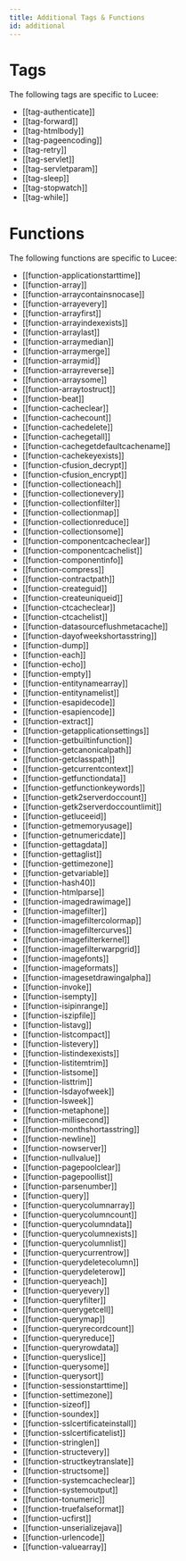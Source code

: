 ```yaml
---
title: Additional Tags & Functions
id: additional
---
```


# Tags

The following tags are specific to Lucee:

* [[tag-authenticate]]
* [[tag-forward]]
* [[tag-htmlbody]]
* [[tag-pageencoding]]
* [[tag-retry]]
* [[tag-servlet]]
* [[tag-servletparam]]
* [[tag-sleep]]
* [[tag-stopwatch]]
* [[tag-while]]

# Functions

The following functions are specific to Lucee:

* [[function-applicationstarttime]]
* [[function-array]]
* [[function-arraycontainsnocase]]
* [[function-arrayevery]]
* [[function-arrayfirst]]
* [[function-arrayindexexists]]
* [[function-arraylast]]
* [[function-arraymedian]]
* [[function-arraymerge]]
* [[function-arraymid]]
* [[function-arrayreverse]]
* [[function-arraysome]]
* [[function-arraytostruct]]
* [[function-beat]]
* [[function-cacheclear]]
* [[function-cachecount]]
* [[function-cachedelete]]
* [[function-cachegetall]]
* [[function-cachegetdefaultcachename]]
* [[function-cachekeyexists]]
* [[function-cfusion_decrypt]]
* [[function-cfusion_encrypt]]
* [[function-collectioneach]]
* [[function-collectionevery]]
* [[function-collectionfilter]]
* [[function-collectionmap]]
* [[function-collectionreduce]]
* [[function-collectionsome]]
* [[function-componentcacheclear]]
* [[function-componentcachelist]]
* [[function-componentinfo]]
* [[function-compress]]
* [[function-contractpath]]
* [[function-createguid]]
* [[function-createuniqueid]]
* [[function-ctcacheclear]]
* [[function-ctcachelist]]
* [[function-datasourceflushmetacache]]
* [[function-dayofweekshortasstring]]
* [[function-dump]]
* [[function-each]]
* [[function-echo]]
* [[function-empty]]
* [[function-entitynamearray]]
* [[function-entitynamelist]]
* [[function-esapidecode]]
* [[function-esapiencode]]
* [[function-extract]]
* [[function-getapplicationsettings]]
* [[function-getbuiltinfunction]]
* [[function-getcanonicalpath]]
* [[function-getclasspath]]
* [[function-getcurrentcontext]]
* [[function-getfunctiondata]]
* [[function-getfunctionkeywords]]
* [[function-getk2serverdoccount]]
* [[function-getk2serverdoccountlimit]]
* [[function-getluceeid]]
* [[function-getmemoryusage]]
* [[function-getnumericdate]]
* [[function-gettagdata]]
* [[function-gettaglist]]
* [[function-gettimezone]]
* [[function-getvariable]]
* [[function-hash40]]
* [[function-htmlparse]]
* [[function-imagedrawimage]]
* [[function-imagefilter]]
* [[function-imagefiltercolormap]]
* [[function-imagefiltercurves]]
* [[function-imagefilterkernel]]
* [[function-imagefilterwarpgrid]]
* [[function-imagefonts]]
* [[function-imageformats]]
* [[function-imagesetdrawingalpha]]
* [[function-invoke]]
* [[function-isempty]]
* [[function-isipinrange]]
* [[function-iszipfile]]
* [[function-listavg]]
* [[function-listcompact]]
* [[function-listevery]]
* [[function-listindexexists]]
* [[function-listitemtrim]]
* [[function-listsome]]
* [[function-listtrim]]
* [[function-lsdayofweek]]
* [[function-lsweek]]
* [[function-metaphone]]
* [[function-millisecond]]
* [[function-monthshortasstring]]
* [[function-newline]]
* [[function-nowserver]]
* [[function-nullvalue]]
* [[function-pagepoolclear]]
* [[function-pagepoollist]]
* [[function-parsenumber]]
* [[function-query]]
* [[function-querycolumnarray]]
* [[function-querycolumncount]]
* [[function-querycolumndata]]
* [[function-querycolumnexists]]
* [[function-querycolumnlist]]
* [[function-querycurrentrow]]
* [[function-querydeletecolumn]]
* [[function-querydeleterow]]
* [[function-queryeach]]
* [[function-queryevery]]
* [[function-queryfilter]]
* [[function-querygetcell]]
* [[function-querymap]]
* [[function-queryrecordcount]]
* [[function-queryreduce]]
* [[function-queryrowdata]]
* [[function-queryslice]]
* [[function-querysome]]
* [[function-querysort]]
* [[function-sessionstarttime]]
* [[function-settimezone]]
* [[function-sizeof]]
* [[function-soundex]]
* [[function-sslcertificateinstall]]
* [[function-sslcertificatelist]]
* [[function-stringlen]]
* [[function-structevery]]
* [[function-structkeytranslate]]
* [[function-structsome]]
* [[function-systemcacheclear]]
* [[function-systemoutput]]
* [[function-tonumeric]]
* [[function-truefalseformat]]
* [[function-ucfirst]]
* [[function-unserializejava]]
* [[function-urlencode]]
* [[function-valuearray]]

